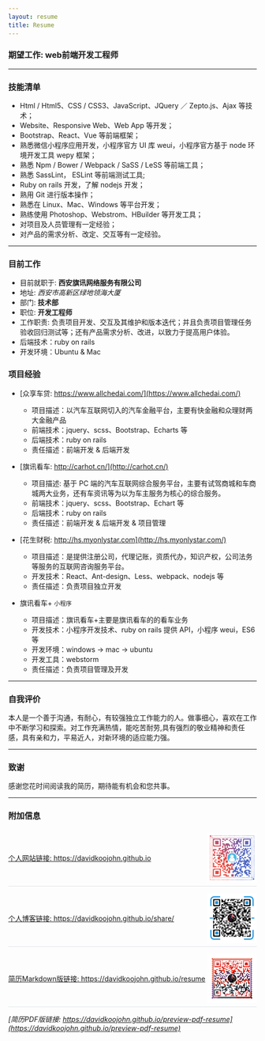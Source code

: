 ```yaml
---
layout: resume
title: Resume
---
```


<style>
  img {
    vertical-align: middle;
  }
  
	.website-item {
	  display: flex;
	  justify-content: space-between;
    align-items: center;
    border-bottom: 1px solid #e1e4e8;
    margin-bottom: .5em;
    padding: .5em 0;
	}
</style>

### 期望工作: web前端开发工程师

---

### 技能清单

* Html / Html5、CSS / CSS3、JavaScript、JQuery ／ Zepto.js、Ajax 等技术；
* Website、Responsive Web、Web App 等开发；
* Bootstrap、React、Vue 等前端框架；
* 熟悉微信小程序应用开发，小程序官方 UI 库 weui，小程序官方基于 node 环境开发工具 wepy 框架；
* 熟悉 Npm / Bower / Webpack / SaSS / LeSS 等前端工具；
* 熟悉 SassLint， ESLint 等前端测试工具;
* Ruby on rails 开发，了解 nodejs 开发；
* 熟用 Git 进行版本操作；
* 熟悉在 Linux、Mac、Windows 等平台开发；
* 熟练使用 Photoshop、Webstrom、HBuilder 等开发工具；
* 对项目及人员管理有一定经验；
* 对产品的需求分析、改定、交互等有一定经验。

---

### 目前工作

* 目前就职于: **西安旗讯网络服务有限公司**
* 地址: *西安市高新区绿地领海大厦*
* 部门: **技术部**
* 职位: **开发工程师**
* 工作职责: 负责项目开发、交互及其维护和版本迭代；并且负责项目管理任务验收回归测试等；还有产品需求分析、改进，以致力于提高用户体验。
* 后端技术：ruby on rails
* 开发环境：Ubuntu & Mac

### 项目经验

* [众享车贷: https://www.allchedai.com/](https://www.allchedai.com/)
    
    * 项目描述：以汽车互联网切入的汽车金融平台，主要有快金融和众理财两大金融产品
    * 前端技术：jquery、scss、Bootstrap、Echarts 等
    * 后端技术：ruby on rails
    * 责任描述：前端开发 & 后端开发

* [旗讯看车: http://carhot.cn/](http://carhot.cn/)
    
    * 项目描述: 基于 PC 端的汽车互联网综合服务平台，主要有试驾商城和车商城两大业务，还有车资讯等为以为车主服务为核心的综合服务。
    * 前端技术：jquery、scss、Bootstrap、Echart 等
    * 后端技术：ruby on rails
    * 责任描述：前端开发 & 后端开发 & 项目管理

* [花生财税: http://hs.myonlystar.com](http://hs.myonlystar.com/)

    * 项目描述：是提供注册公司，代理记账，资质代办，知识产权，公司法务等服务的互联网咨询服务平台。
    * 开发技术：React、Ant-design、Less、webpack、nodejs 等
    * 责任描述：负责项目独立开发

* 旗讯看车+ `小程序`

    * 项目描述：旗讯看车+主要是旗讯看车的的看车业务
    * 开发技术：小程序开发技术、ruby on rails 提供 API，小程序 weui，ES6 等
    * 开发环境：windows -> mac -> ubuntu
    * 开发工具：webstorm
    * 责任描述：负责项目管理及开发

---

### 自我评价

本人是一个善于沟通，有耐心，有较强独立工作能力的人。做事细心，喜欢在工作中不断学习和探索。对工作充满热情，能吃苦耐劳,具有强烈的敬业精神和责任感，具有亲和力，平易近人，对新环境的适应能力强。

---

### 致谢

感谢您花时间阅读我的简历，期待能有机会和您共事。

---

### 附加信息

<div class="website-item">
  <a href="https://davidkoojohn.github.io">
    个人网站链接: https://davidkoojohn.github.io
  </a>
  <a href="https://davidkoojohn.github.io">
    <img src="/assets/images/me.png" width="100">
  </a>
</div>

<div class="website-item">
  <a href="https://davidkoojohn.github.io/share/">
    个人博客链接: https://davidkoojohn.github.io/share/
  </a>
  <a href="https://davidkoojohn.github.io/share/">
    <img src="/assets/images/share.png" width="100">
  </a>
</div>

<div class="website-item">
  <a href="https://davidkoojohn.github.io/resume">
    简历Markdown版链接: https://davidkoojohn.github.io/resume
  </a>
  <a href="https://davidkoojohn.github.io/resume">
    <img src="/assets/images/resume.png" width="100">
  </a>
</div>

*[简历PDF版链接: https://davidkoojohn.github.io/preview-pdf-resume](https://davidkoojohn.github.io/preview-pdf-resume)*


